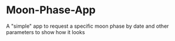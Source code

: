 # Moon-Phase-App

A "simple" app to request a specific moon phase by date and other parameters to show how it looks